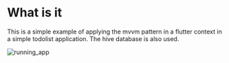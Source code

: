 # What is it

This is a simple example of applying the mvvm pattern in a flutter context in a simple todolist application. The hive
database is also used.

![running_app](assets/output.gif)
